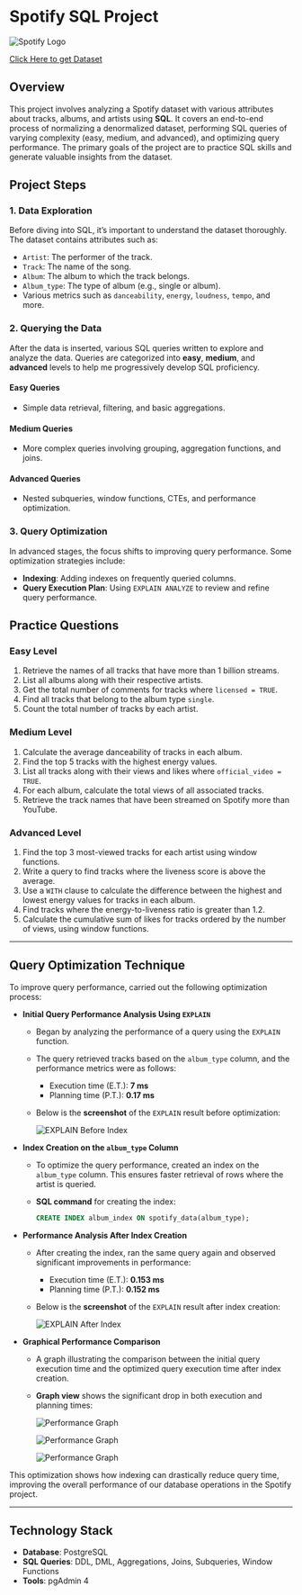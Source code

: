 # Spotify SQL Project 

![Spotify Logo](https://github.com/najirh/najirh-Spotify-Data-Analysis-using-SQL/blob/main/spotify_logo.jpg)

[Click Here to get Dataset](https://www.kaggle.com/datasets/sanjanchaudhari/spotify-dataset)

## Overview
This project involves analyzing a Spotify dataset with various attributes about tracks, albums, and artists using **SQL**. 
It covers an end-to-end process of normalizing a denormalized dataset, performing SQL queries of varying complexity 
(easy, medium, and advanced), and optimizing query performance. The primary goals of the project are to practice SQL skills
and generate valuable insights from the dataset.

## Project Steps

### 1. Data Exploration
Before diving into SQL, it’s important to understand the dataset thoroughly. The dataset contains attributes such as:
- `Artist`: The performer of the track.
- `Track`: The name of the song.
- `Album`: The album to which the track belongs.
- `Album_type`: The type of album (e.g., single or album).
- Various metrics such as `danceability`, `energy`, `loudness`, `tempo`, and more.


### 2. Querying the Data
After the data is inserted, various SQL queries  written to explore and analyze the data. Queries are categorized into 
**easy**, **medium**, and **advanced** levels to help me progressively develop SQL proficiency.

#### Easy Queries
- Simple data retrieval, filtering, and basic aggregations.
  
#### Medium Queries
- More complex queries involving grouping, aggregation functions, and joins.
  
#### Advanced Queries
- Nested subqueries, window functions, CTEs, and performance optimization.


### 3. Query Optimization
In advanced stages, the focus shifts to improving query performance. Some optimization strategies include:
- **Indexing**: Adding indexes on frequently queried columns.
- **Query Execution Plan**: Using `EXPLAIN ANALYZE` to review and refine query performance.


## Practice Questions

### Easy Level
1. Retrieve the names of all tracks that have more than 1 billion streams.
2. List all albums along with their respective artists.
3. Get the total number of comments for tracks where `licensed = TRUE`.
4. Find all tracks that belong to the album type `single`.
5. Count the total number of tracks by each artist.

### Medium Level
1. Calculate the average danceability of tracks in each album.
2. Find the top 5 tracks with the highest energy values.
3. List all tracks along with their views and likes where `official_video = TRUE`.
4. For each album, calculate the total views of all associated tracks.
5. Retrieve the track names that have been streamed on Spotify more than YouTube.

### Advanced Level
1. Find the top 3 most-viewed tracks for each artist using window functions.
2. Write a query to find tracks where the liveness score is above the average.
3. Use a `WITH` clause to calculate the difference between the highest and lowest energy values for tracks in each album.
4. Find tracks where the energy-to-liveness ratio is greater than 1.2.
5. Calculate the cumulative sum of likes for tracks ordered by the number of views, using window functions.

---

## Query Optimization Technique 

To improve query performance, carried out the following optimization process:

- **Initial Query Performance Analysis Using `EXPLAIN`**
    - Began by analyzing the performance of a query using the `EXPLAIN` function.
    - The query retrieved tracks based on the `album_type` column, and the performance metrics were as follows:
        - Execution time (E.T.): **7 ms**
        - Planning time (P.T.): **0.17 ms**
    - Below is the **screenshot** of the `EXPLAIN` result before optimization:
      
      ![EXPLAIN Before Index](https://github.com/najirh/najirh-Spotify-Data-Analysis-using-SQL/blob/main/spotify_explain_before_index.png)
      

- **Index Creation on the `album_type` Column**
    - To optimize the query performance, created an index on the `album_type` column. This ensures faster retrieval of rows where the artist is queried.
    - **SQL command** for creating the index:
      
      ```sql
      CREATE INDEX album_index ON spotify_data(album_type);
      ```
      
- **Performance Analysis After Index Creation**
    - After creating the index, ran the same query again and observed significant improvements in performance:
        - Execution time (E.T.): **0.153 ms**
        - Planning time (P.T.): **0.152 ms**
    - Below is the **screenshot** of the `EXPLAIN` result after index creation:
      
      ![EXPLAIN After Index](https://github.com/najirh/najirh-Spotify-Data-Analysis-using-SQL/blob/main/spotify_explain_after_index.png)
      

- **Graphical Performance Comparison**
    - A graph illustrating the comparison between the initial query execution time and the optimized query execution time after index creation.
    - **Graph view** shows the significant drop in both execution and planning times:
      
      ![Performance Graph](https://github.com/najirh/najirh-Spotify-Data-Analysis-using-SQL/blob/main/spotify_graphical%20view%203.png)
      
      ![Performance Graph](https://github.com/najirh/najirh-Spotify-Data-Analysis-using-SQL/blob/main/spotify_graphical%20view%202.png)
      
      ![Performance Graph](https://github.com/najirh/najirh-Spotify-Data-Analysis-using-SQL/blob/main/spotify_graphical%20view%201.png)


This optimization shows how indexing can drastically reduce query time, improving the overall performance of our database operations in the Spotify project.

---

## Technology Stack
- **Database**: PostgreSQL
- **SQL Queries**: DDL, DML, Aggregations, Joins, Subqueries, Window Functions
- **Tools**: pgAdmin 4 

